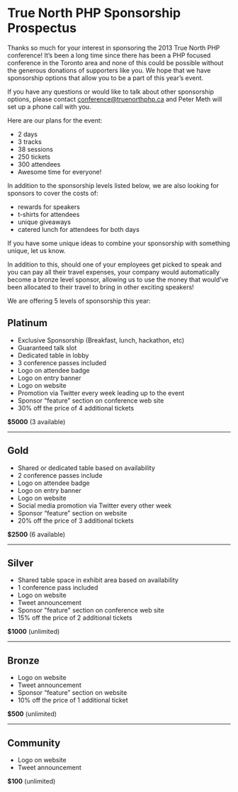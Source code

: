 True North PHP Sponsorship Prospectus
=====================================

Thanks so much for your interest in sponsoring the 2013 True North PHP conference! It’s been a long time since there has been a PHP focused conference in the Toronto area and none of this could be possible without the generous donations of supporters like you. We hope that we have sponsorship options that allow you to be a part of this year’s event. 

If you have any questions or would like to talk about other sponsorship options, please contact <conference@truenorthphp.ca> and Peter Meth will set up a phone call with you.

Here are our plans for the event:

* 2 days 
* 3 tracks 
* 38 sessions 
* 250 tickets 
* 300 attendees 
* Awesome time for everyone! 

In addition to the sponsorship levels listed below, we are also looking for sponsors to cover the costs of:

* rewards for speakers 
* t-shirts for attendees 
* unique giveaways 
* catered lunch for attendees for both days 

If you have some unique ideas to combine your sponsorship with something unique, let us know. 

In addition to this, should one of your employees get picked to speak and you can pay all their travel expenses, your company would automatically become a bronze level sponsor, allowing us to use the money that would’ve been allocated to their travel to bring in other exciting speakers!

We are offering 5 levels of sponsorship this year:

Platinum
--------

* Exclusive Sponsorship (Breakfast, lunch, hackathon, etc)
* Guaranteed talk slot
* Dedicated table in lobby
* 3 conference passes included
* Logo on attendee badge
* Logo on entry banner
* Logo on website
* Promotion via Twitter every week leading up to the event
* Sponsor “feature” section on conference web site
* 30% off the price of 4 additional tickets

**$5000** (3 available)

* * *

Gold
----

* Shared or dedicated table based on availability
* 2 conference passes include
* Logo on attendee badge
* Logo on entry banner
* Logo on website
* Social media promotion via Twitter every other week
* Sponsor “feature” section on website
* 20% off the price of 3 additional tickets

**$2500** (6 available)

* * *

Silver
------

* Shared table space in exhibit area based on availability
* 1 conference pass included
* Logo on website
* Tweet announcement
* Sponsor "feature" section on conference web site
* 15% off the price of 2 additional tickets

**$1000** (unlimited)

* * *

Bronze
------

* Logo on website
* Tweet announcement
* Sponsor “feature” section on website
* 10% off the price of 1 additional ticket

**$500** (unlimited)

* * *

Community
---------

* Logo on website
* Tweet announcement

**$100** (unlimited)
